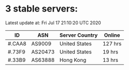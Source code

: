 # 3 stable servers:

Latest update at: Fri Jul 17 21:10:20 UTC 2020

| ID | ASN | Server Country | Online |
| -- | --- | -------------- | ------ |
| #.CAA8 | AS9009 | United States | 127 hrs |
| #.73F9 | AS20473 | United States | 19 hrs |
| #.33B9 | AS63888 | Hong Kong | 13 hrs |

